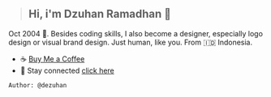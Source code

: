> ## Hi, i'm Dzuhan Ramadhan 👋

Oct 2004 🤙. Besides coding skills, I also become a designer, especially logo design or visual brand design. Just human, like you. From 🇮🇩 Indonesia.

* ☕ [Buy Me a Coffee](https://www.buymeacoffee.com/dezuhan)
* 📱 Stay connected [click here](https://dezuhan.bio.link)

```
Author: @dezuhan
```
